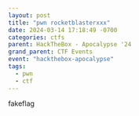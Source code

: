 ```yaml
---
layout: post
title: "pwn rocketblasterxxx"
date: 2024-03-14 17:18:49 -0700
categories: ctfs
parent: HackTheBox - Apocalypse '24
grand_parent: CTF Events
event: "hackthebox-apocalypse"
tags:
  - pwn
  - ctf
---
```


fakeflag
